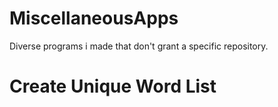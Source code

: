 # MiscellaneousApps
Diverse programs i made that don't grant a specific repository.

# Create Unique Word List
